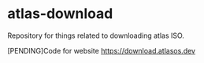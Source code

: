 # atlas-download

Repository for things related to downloading atlas ISO. 

[PENDING]Code for website https://download.atlasos.dev

